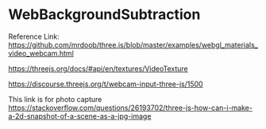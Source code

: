 # WebBackgroundSubtraction
Reference Link:
https://github.com/mrdoob/three.js/blob/master/examples/webgl_materials_video_webcam.html

https://threejs.org/docs/#api/en/textures/VideoTexture

https://discourse.threejs.org/t/webcam-input-three-js/1500

This link is for photo capture
https://stackoverflow.com/questions/26193702/three-js-how-can-i-make-a-2d-snapshot-of-a-scene-as-a-jpg-image